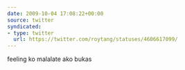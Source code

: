 ```yaml
---
date: 2009-10-04 17:08:22+00:00
source: twitter
syndicated:
- type: twitter
  url: https://twitter.com/roytang/statuses/4606617099/
---
```


feeling ko malalate ako bukas